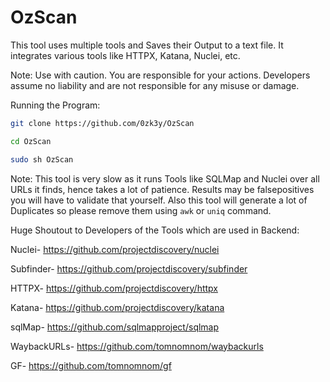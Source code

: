 # OzScan

This tool uses multiple tools and Saves their Output to a text file. It integrates various tools like HTTPX, Katana, Nuclei, etc.

Note: Use with caution. You are responsible for your actions. Developers assume no liability and are not responsible for any misuse or damage.

Running the Program:

```sh
git clone https://github.com/0zk3y/OzScan
```

```sh
cd OzScan
```

```sh
sudo sh OzScan
```

Note: This tool is very slow as it runs Tools like SQLMap and Nuclei over all URLs it finds, hence takes a lot of patience. Results may be falsepositives you will have to validate that yourself. Also this tool will generate a lot of Duplicates so please remove them using ```awk``` or ```uniq``` command.

Huge Shoutout to Developers of the Tools which are used in Backend:

Nuclei- https://github.com/projectdiscovery/nuclei

Subfinder- https://github.com/projectdiscovery/subfinder

HTTPX- https://github.com/projectdiscovery/httpx

Katana- https://github.com/projectdiscovery/katana

sqlMap- https://github.com/sqlmapproject/sqlmap

WaybackURLs- https://github.com/tomnomnom/waybackurls

GF- https://github.com/tomnomnom/gf
